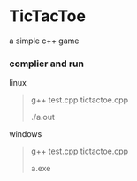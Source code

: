 <h1> TicTacToe </h1>
<p>a simple c++ game</p>
<h3> complier and run </h3>
<p>linux</p>
<blockquote>
  <p>g++ test.cpp tictactoe.cpp</p>
<p>./a.out</P>
</blockquote>
<p>windows</p>
<blockquote>
  <p>g++ test.cpp tictactoe.cpp</p>
  <p>a.exe</p>
  </blockquote>
